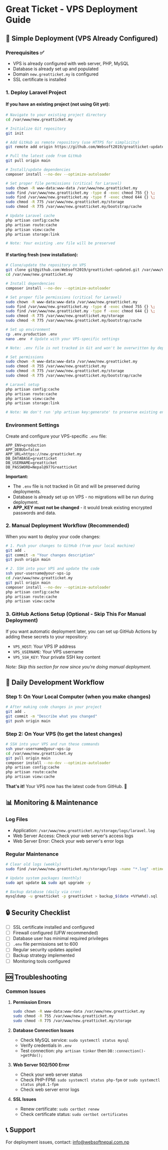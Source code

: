 # Great Ticket - VPS Deployment Guide

## 🚀 Simple Deployment (VPS Already Configured)

### Prerequisites ✅
- VPS is already configured with web server, PHP, MySQL
- Database is already set up and populated
- Domain `new.greatticket.my` is configured
- SSL certificate is installed

### 1. Deploy Laravel Project

#### If you have an existing project (not using Git yet):
```bash
# Navigate to your existing project directory
cd /var/www/new.greatticket.my

# Initialize Git repository
git init

# Add GitHub as remote repository (use HTTPS for simplicity)
git remote add origin https://github.com/Websoft2019/greatticket-updated.git

# Pull the latest code from GitHub
git pull origin main

# Install/update dependencies
composer install --no-dev --optimize-autoloader

# Set proper file permissions (critical for Laravel)
sudo chown -R www-data:www-data /var/www/new.greatticket.my
sudo find /var/www/new.greatticket.my -type d -exec chmod 755 {} \;
sudo find /var/www/new.greatticket.my -type f -exec chmod 644 {} \;
sudo chmod -R 775 /var/www/new.greatticket.my/storage
sudo chmod -R 775 /var/www/new.greatticket.my/bootstrap/cache

# Update Laravel cache
php artisan config:cache
php artisan route:cache
php artisan view:cache
php artisan storage:link

# Note: Your existing .env file will be preserved
```

#### If starting fresh (new installation):
```bash
# Clone/update the repository on VPS
git clone git@github.com:Websoft2019/greatticket-updated.git /var/www/new.greatticket.my
cd /var/www/new.greatticket.my

# Install dependencies
composer install --no-dev --optimize-autoloader

# Set proper file permissions (critical for Laravel)
sudo chown -R www-data:www-data /var/www/new.greatticket.my
sudo find /var/www/new.greatticket.my -type d -exec chmod 755 {} \;
sudo find /var/www/new.greatticket.my -type f -exec chmod 644 {} \;
sudo chmod -R 775 /var/www/new.greatticket.my/storage
sudo chmod -R 775 /var/www/new.greatticket.my/bootstrap/cache

# Set up environment
cp .env.production .env
nano .env  # Update with your VPS-specific settings

# Note: .env file is not tracked in Git and won't be overwritten by deployments

# Set permissions
sudo chown -R www-data:www-data /var/www/new.greatticket.my
sudo chmod -R 755 /var/www/new.greatticket.my
sudo chmod -R 775 /var/www/new.greatticket.my/storage
sudo chmod -R 775 /var/www/new.greatticket.my/bootstrap/cache

# Laravel setup
php artisan config:cache
php artisan route:cache
php artisan view:cache
php artisan storage:link

# Note: We don't run 'php artisan key:generate' to preserve existing encrypted data
```

### Environment Settings
Create and configure your VPS-specific `.env` file:
```env
APP_ENV=production
APP_DEBUG=false
APP_URL=https://new.greatticket.my
DB_DATABASE=greatticket
DB_USERNAME=greatticket
DB_PASSWORD=Nepal@977Greatticket
```

**Important:** 
- The `.env` file is not tracked in Git and will be preserved during deployments.
- Database is already set up on VPS - no migrations will be run during deployment.
- **APP_KEY must not be changed** - it would break existing encrypted passwords and data.

### 2. Manual Deployment Workflow (Recommended)

When you want to deploy your code changes:

```bash
# 1. Push your changes to GitHub (from your local machine)
git add .
git commit -m "Your changes description"
git push origin main

# 2. SSH into your VPS and update the code
ssh your-username@your-vps-ip
cd /var/www/new.greatticket.my
git pull origin main
composer install --no-dev --optimize-autoloader
php artisan config:cache
php artisan route:cache
php artisan view:cache
```

### 3. GitHub Actions Setup (Optional - Skip This For Manual Deployment)

If you want automatic deployment later, you can set up GitHub Actions by adding these secrets to your repository:
- `VPS_HOST`: Your VPS IP address  
- `VPS_USERNAME`: Your VPS username
- `VPS_SSH_KEY`: Your private SSH key content

*Note: Skip this section for now since you're doing manual deployment.*

## 🔄 Daily Development Workflow

### **Step 1: On Your Local Computer (when you make changes)**
```bash
# After making code changes in your project
git add .
git commit -m "Describe what you changed"
git push origin main
```

### **Step 2: On Your VPS (to get the latest changes)**
```bash
# SSH into your VPS and run these commands
ssh your-username@your-vps-ip
cd /var/www/new.greatticket.my
git pull origin main
composer install --no-dev --optimize-autoloader
php artisan config:cache
php artisan route:cache  
php artisan view:cache
```

**That's it!** Your VPS now has the latest code from GitHub. 🚀

## 📊 Monitoring & Maintenance

### Log Files
- Application: `/var/www/new.greatticket.my/storage/logs/laravel.log`
- Web Server Access: Check your web server's access logs
- Web Server Error: Check your web server's error logs

### Regular Maintenance
```bash
# Clear old logs (weekly)
sudo find /var/www/new.greatticket.my/storage/logs -name "*.log" -mtime +30 -delete

# Update system packages (monthly)
sudo apt update && sudo apt upgrade -y

# Backup database (daily via cron)
mysqldump -u greatticket -p greatticket > backup_$(date +%Y%m%d).sql
```

## 🔒 Security Checklist

- [ ] SSL certificate installed and configured
- [ ] Firewall configured (UFW recommended)
- [ ] Database user has minimal required privileges
- [ ] `.env` file permissions set to 600
- [ ] Regular security updates applied
- [ ] Backup strategy implemented
- [ ] Monitoring tools configured

## 🆘 Troubleshooting

### Common Issues

1. **Permission Errors**
   ```bash
   sudo chown -R www-data:www-data /var/www/new.greatticket.my
   sudo chmod -R 755 /var/www/new.greatticket.my
   sudo chmod -R 775 /var/www/new.greatticket.my/storage
   ```

2. **Database Connection Issues**
   - Check MySQL service: `sudo systemctl status mysql`
   - Verify credentials in `.env`
   - Test connection: `php artisan tinker` then `DB::connection()->getPdo();`

3. **Web Server 502/500 Error**
   - Check your web server status
   - Check PHP-FPM: `sudo systemctl status php-fpm` or `sudo systemctl status php8.1-fpm`
   - Check web server error logs

4. **SSL Issues**
   - Renew certificate: `sudo certbot renew`
   - Check certificate status: `sudo certbot certificates`

## 📞 Support

For deployment issues, contact: info@websoftnepal.com.np
